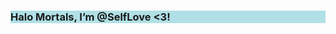 <html>
  
<body>

<h3 style="background-color:powderblue;">  Halo Mortals, I’m @SelfLove <3!
                                                   </h3>

</body>
</html>








<!---
selflove7/selflove7 is a ✨ special ✨ repository because its `README.md` (this file) appears on your GitHub profile.
You can click the Preview link to take a look at your changes.
--->
